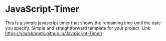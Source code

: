 # JavaScript-Timer
 This is a simple javascript timer that shows the remaining time until the date you specify.
Simple and straightforward template for your project.
Link: https://vladskripets.github.io/JavaScript-Timer/

